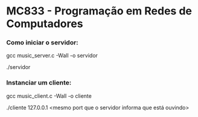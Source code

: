 # MC833 - Programação em Redes de Computadores

### Como iniciar o servidor:

gcc music_server.c -Wall -o servidor 

./servidor

### Instanciar um cliente:

gcc music_client.c -Wall -o cliente 

./cliente 127.0.0.1 <mesmo port que o servidor informa que está ouvindo>
